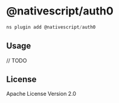 # @nativescript/auth0

```javascript
ns plugin add @nativescript/auth0
```

## Usage

// TODO

## License

Apache License Version 2.0
